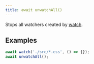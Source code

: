 ```yaml
---
title: await unwatchAll()
---
```


Stops all watchers created by [watch](/watch/).


## Examples

```js
await watch('./src/*.css', () => {});
await unwatchAll();
```
